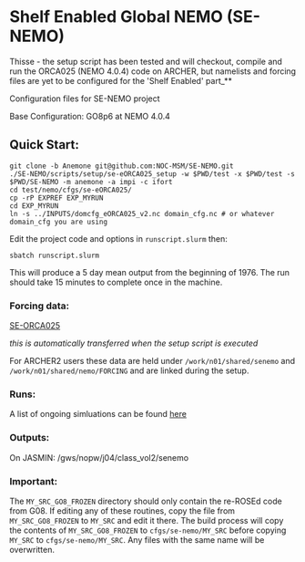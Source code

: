 # Shelf Enabled Global NEMO (SE-NEMO)

Thisse - the setup script has been tested and will checkout, compile and run the ORCA025 (NEMO 4.0.4) code on ARCHER, but namelists and forcing files are yet to be configured for the 'Shelf Enabled' part_**

Configuration files for SE-NEMO project

Base Configuration: GO8p6 at NEMO 4.0.4

## Quick Start:

```
git clone -b Anemone git@github.com:NOC-MSM/SE-NEMO.git
./SE-NEMO/scripts/setup/se-eORCA025_setup -w $PWD/test -x $PWD/test -s $PWD/SE-NEMO -m anemone -a impi -c ifort
cd test/nemo/cfgs/se-eORCA025/
cp -rP EXPREF EXP_MYRUN
cd EXP_MYRUN
ln -s ../INPUTS/domcfg_eORCA025_v2.nc domain_cfg.nc # or whatever domain_cfg you are using
```
Edit the project code and options in  `runscript.slurm` then:
```
sbatch runscript.slurm
```
This will produce a 5 day mean output from the beginning of 1976. The run should take 15 minutes to complete once in the machine.

### Forcing data:

[SE-ORCA025](http://gws-access.ceda.ac.uk/public/jmmp_collab/)

_this is automatically transferred when the setup script is executed_

For ARCHER2 users these data are held under `/work/n01/shared/senemo` and `/work/n01/shared/nemo/FORCING` and are linked during the setup.

### Runs:

A list of ongoing simluations can be found [here](https://github.com/NOC-MSM/SE-NEMO/blob/master/RUNS.md)

### Outputs:

On JASMIN: /gws/nopw/j04/class_vol2/senemo

### Important:

The `MY_SRC_GO8_FROZEN` directory should only contain the re-ROSEd code from G08. If editing any of these routines, copy the file from `MY_SRC_GO8_FROZEN` to `MY_SRC` and edit it there. The build process will copy the contents of `MY_SRC_GO8_FROZEN` to `cfgs/se-nemo/MY_SRC` before copying `MY_SRC` to `cfgs/se-nemo/MY_SRC`. Any files with the same name will be overwritten.
